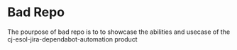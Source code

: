 # Bad Repo

The pourpose of bad repo is to to showcase the abilities and usecase of the cj-esol-jira-dependabot-automation product 
